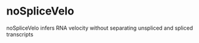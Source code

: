 # noSpliceVelo
noSpliceVelo infers RNA velocity without separating unspliced and spliced transcripts
